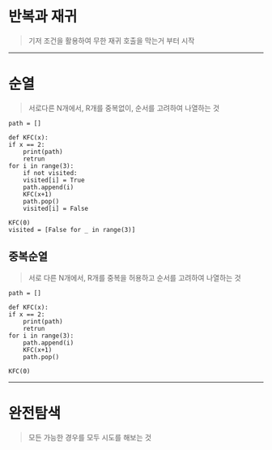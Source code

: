 # 반복과 재귀

> 기저 조건을 활용하여 무한 재귀 호출을 막는거 부터 시작

---

# 순열

> 서로다른 N개에서, R개를 중복없이, 순서를 고려하여 나열하는 것

```
path = []

def KFC(x):
if x == 2:
    print(path)
    retrun
for i in range(3):
    if not visited:
    visited[i] = True
    path.append(i)
    KFC(x+1)
    path.pop()
    visited[i] = False

KFC(0)
visited = [False for _ in range(3)]
```

## 중복순열

> 서로 다른 N개에서, R개를 중복을 허용하고 순서를 고려하여 나열하는 것

```
path = []

def KFC(x):
if x == 2:
    print(path)
    retrun
for i in range(3):
    path.append(i)
    KFC(x+1)
    path.pop()

KFC(0)
```

---

# 완전탐색

> 모든 가능한 경우를 모두 시도를 해보는 것

